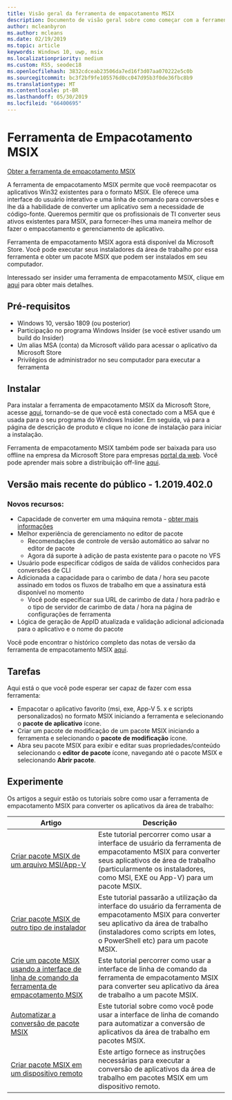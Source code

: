 ```yaml
---
title: Visão geral da ferramenta de empacotamento MSIX
description: Documento de visão geral sobre como começar com a ferramenta de empacotamento Msix
author: mcleanbyron
ms.author: mcleans
ms.date: 02/19/2019
ms.topic: article
keywords: Windows 10, uwp, msix
ms.localizationpriority: medium
ms.custom: RS5, seodec18
ms.openlocfilehash: 3832cdceab23506da7ed16f3d07aa070222e5c0b
ms.sourcegitcommit: bc3f2bf9fe105576d0cc047d95b3f0de36fbc8b9
ms.translationtype: MT
ms.contentlocale: pt-BR
ms.lasthandoff: 05/30/2019
ms.locfileid: "66400695"
---
```

# <a name="msix-packaging-tool"></a>Ferramenta de Empacotamento MSIX 

<div class="nextstepaction"><p><a class="x-hidden-focus" href="https://www.microsoft.com/en-us/p/msix-packaging-tool/9n5lw3jbcxkf" data-linktype="external">Obter a ferramenta de empacotamento MSIX</a></p></div>

A ferramenta de empacotamento MSIX permite que você reempacotar os aplicativos Win32 existentes para o formato MSIX. Ele oferece uma interface do usuário interativo e uma linha de comando para conversões e lhe dá a habilidade de converter um aplicativo sem a necessidade de código-fonte. Queremos permitir que os profissionais de TI converter seus ativos existentes para MSIX, para fornecer-lhes uma maneira melhor de fazer o empacotamento e gerenciamento de aplicativo.

Ferramenta de empacotamento MSIX agora está disponível da Microsoft Store. Você pode executar seus instaladores da área de trabalho por essa ferramenta e obter um pacote MSIX que podem ser instalados em seu computador.

Interessado ser insider uma ferramenta de empacotamento MSIX, clique em [aqui](packaging-tool/insider-program.md) para obter mais detalhes.

## <a name="prerequisites"></a>Pré-requisitos

- Windows 10, versão 1809 (ou posterior)
- Participação no programa Windows Insider (se você estiver usando um build do Insider)
- Um alias MSA (conta) da Microsoft válido para acessar o aplicativo da Microsoft Store 
- Privilégios de administrador no seu computador para executar a ferramenta
 
 ## <a name="install"></a>Instalar
 
Para instalar a ferramenta de empacotamento MSIX da Microsoft Store, acesse [aqui](https://www.microsoft.com/en-us/p/msix-packaging-tool/9n5lw3jbcxkf), tornando-se de que você está conectado com a MSA que é usada para o seu programa do Windows Insider. Em seguida, vá para a página de descrição de produto e clique no ícone de instalação para iniciar a instalação.

Ferramenta de empacotamento MSIX também pode ser baixada para uso offline na empresa da Microsoft Store para empresas [portal da web](https://businessstore.microsoft.com/). Você pode aprender mais sobre a distribuição off-line [aqui](https://docs.microsoft.com/en-us/microsoft-store/distribute-offline-apps#download-an-offline-licensed-app).

 
## <a name="latest-public-version---120194020"></a>Versão mais recente do público - 1.2019.402.0

### <a name="new-features"></a>Novos recursos:

- Capacidade de converter em uma máquina remota - [obter mais informações](packaging-tool/remote-conversion-setup.md)
- Melhor experiência de gerenciamento no editor de pacote
    - Recomendações de controle de versão automático ao salvar no editor de pacote
    - Agora dá suporte à adição de pasta existente para o pacote no VFS
- Usuário pode especificar códigos de saída de válidos conhecidos para conversões de CLI
- Adicionada a capacidade para o carimbo de data / hora seu pacote assinado em todos os fluxos de trabalho em que a assinatura está disponível no momento 
    - Você pode especificar sua URL de carimbo de data / hora padrão e o tipo de servidor de carimbo de data / hora na página de configurações de ferramenta
- Lógica de geração de AppID atualizada e validação adicional adicionada para o aplicativo e o nome do pacote 

Você pode encontrar o histórico completo das notas de versão da ferramenta de empacotamento MSIX [aqui](packaging-tool/release-notes/history.md).

 ## <a name="tasks"></a>Tarefas
 
Aqui está o que você pode esperar ser capaz de fazer com essa ferramenta:
 
- Empacotar o aplicativo favorito (msi, exe, App-V 5. x e scripts personalizados) no formato MSIX iniciando a ferramenta e selecionando o **pacote de aplicativo** ícone.
- Criar um pacote de modificação de um pacote MSIX iniciando a ferramenta e selecionando o **pacote de modificação** ícone. 
- Abra seu pacote MSIX para exibir e editar suas propriedades/conteúdo selecionando o **editor de pacote** ícone, navegando até o pacote MSIX e selecionando **Abrir pacote**.

## <a name="try-it-out"></a>Experimente 

Os artigos a seguir estão os tutoriais sobre como usar a ferramenta de empacotamento MSIX para converter os aplicativos da área de trabalho: 

| Artigo | Descrição |
|-------|-------------|
| [Criar pacote MSIX de um arquivo MSI/App-V](packaging-tool/create-app-package-MSI-VM.md) | Este tutorial percorrer como usar a interface de usuário da ferramenta de empacotamento MSIX para converter seus aplicativos de área de trabalho (particularmente os instaladores, como MSI, EXE ou App-V) para um pacote MSIX. |
| [Criar pacote MSIX de outro tipo de instalador](packaging-tool/create-other-installer.md) | Este tutorial passarão a utilização da interface do usuário da ferramenta de empacotamento MSIX para converter seu aplicativo da área de trabalho (instaladores como scripts em lotes, o PowerShell etc) para um pacote MSIX. |
| [Crie um pacote MSIX usando a interface de linha de comando da ferramenta de empacotamento MSIX](packaging-tool/package-conversion-cli.md) | Este tutorial percorrer como usar a interface de linha de comando da ferramenta de empacotamento MSIX para converter seu aplicativo da área de trabalho a um pacote MSIX. |
| [Automatizar a conversão de pacote MSIX](packaging-tool/automate-conversion.md) | Este tutorial sobre como você pode usar a interface de linha de comando para automatizar a conversão de aplicativos da área de trabalho em pacotes MSIX. |
| [Criar pacote MSIX em um dispositivo remoto](packaging-tool/remote-conversion-setup.md) | Este artigo fornece as instruções necessárias para executar a conversão de aplicativos da área de trabalho em pacotes MSIX em um dispositivo remoto. |
